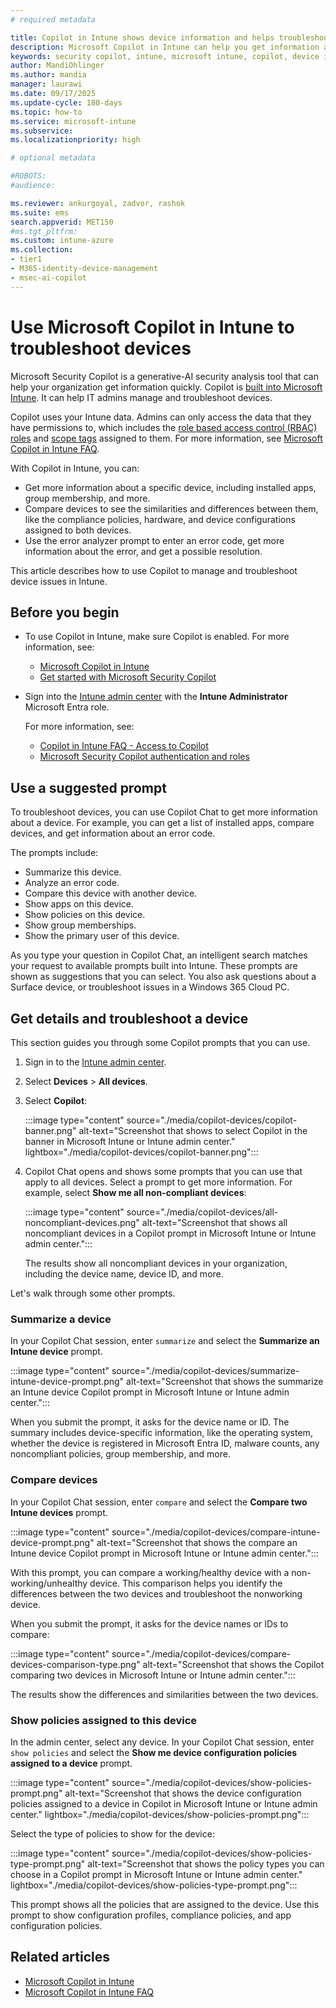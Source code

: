 ```yaml
---
# required metadata

title: Copilot in Intune shows device information and helps troubleshoot
description: Microsoft Copilot in Intune can help you get information about your devices, compare devices, and get error information. Use this information to help you manage and troubleshoot device issues.
keywords: security copilot, intune, microsoft intune, copilot, device information, device errors, device troubleshooting, analyze error code, compare devices, AI, generative-AI
author: MandiOhlinger
ms.author: mandia
manager: laurawi
ms.date: 09/17/2025
ms.update-cycle: 180-days
ms.topic: how-to
ms.service: microsoft-intune
ms.subservice:
ms.localizationpriority: high

# optional metadata

#ROBOTS:
#audience:

ms.reviewer: ankurgoyal, zadvor, rashok
ms.suite: ems
search.appverid: MET150
#ms.tgt_pltfrm:
ms.custom: intune-azure
ms.collection:
- tier1
- M365-identity-device-management
- msec-ai-copilot
---
```


# Use Microsoft Copilot in Intune to troubleshoot devices

Microsoft Security Copilot is a generative-AI security analysis tool that can help your organization get information quickly. Copilot is [built into Microsoft Intune](copilot-intune-overview.md). It can help IT admins manage and troubleshoot devices.

Copilot uses your Intune data. Admins can only access the data that they have permissions to, which includes the [role based access control (RBAC) roles](../fundamentals/role-based-access-control.md) and [scope tags](../fundamentals/scope-tags.md) assigned to them. For more information, see [Microsoft Copilot in Intune FAQ](copilot-intune-faq.md).

With Copilot in Intune, you can:

- Get more information about a specific device, including installed apps, group membership, and more.
- Compare devices to see the similarities and differences between them, like the compliance policies, hardware, and device configurations assigned to both devices.
- Use the error analyzer prompt to enter an error code, get more information about the error, and get a possible resolution.

This article describes how to use Copilot to manage and troubleshoot device issues in Intune.

## Before you begin

- To use Copilot in Intune, make sure Copilot is enabled. For more information, see:

  - [Microsoft Copilot in Intune](../copilot/copilot-intune-overview.md#before-you-begin)
  - [Get started with Microsoft Security Copilot](/copilot/security/get-started-security-copilot)

- Sign into the [Intune admin center](https://go.microsoft.com/fwlink/?linkid=2109431) with the **Intune Administrator** Microsoft Entra role.

  For more information, see:

  - [Copilot in Intune FAQ - Access to Copilot](copilot-intune-faq.md#access-to-copilot)
  - [Microsoft Security Copilot authentication and roles](/copilot/security/authentication)

## Use a suggested prompt

To troubleshoot devices, you can use Copilot Chat to get more information about a device. For example, you can get a list of installed apps, compare devices, and get information about an error code.

The prompts include:

- Summarize this device.
- Analyze an error code.
- Compare this device with another device.
- Show apps on this device.
- Show policies on this device.
- Show group memberships.
- Show the primary user of this device. 

As you type your question in Copilot Chat, an intelligent search matches your request to available prompts built into Intune. These prompts are shown as suggestions that you can select. You also ask questions about a Surface device, or troubleshoot issues in a Windows 365 Cloud PC.

## Get details and troubleshoot a device

This section guides you through some Copilot prompts that you can use.

1. Sign in to the [Intune admin center](https://go.microsoft.com/fwlink/?linkid=2109431).
2. Select **Devices** > **All devices**.
3. Select **Copilot**:

    :::image type="content" source="./media/copilot-devices/copilot-banner.png" alt-text="Screenshot that shows to select Copilot in the banner in Microsoft Intune or Intune admin center." lightbox="./media/copilot-devices/copilot-banner.png":::

4. Copilot Chat opens and shows some prompts that you can use that apply to all devices. Select a prompt to get more information. For example, select **Show me all non-compliant devices**:

    :::image type="content" source="./media/copilot-devices/all-noncompliant-devices.png" alt-text="Screenshot that shows all noncompliant devices in a Copilot prompt in Microsoft Intune or Intune admin center.":::

    The results show all noncompliant devices in your organization, including the device name, device ID, and more.

Let's walk through some other prompts.

### Summarize a device

In your Copilot Chat session, enter `summarize` and select the **Summarize an Intune device** prompt.

:::image type="content" source="./media/copilot-devices/summarize-intune-device-prompt.png" alt-text="Screenshot that shows the summarize an Intune device Copilot prompt in Microsoft Intune or Intune admin center.":::

When you submit the prompt, it asks for the device name or ID. The summary includes device-specific information, like the operating system, whether the device is registered in Microsoft Entra ID, malware counts, any noncompliant policies, group membership, and more.

### Compare devices

In your Copilot Chat session, enter `compare` and select the **Compare two Intune devices** prompt.

:::image type="content" source="./media/copilot-devices/compare-intune-device-prompt.png" alt-text="Screenshot that shows the compare an Intune device Copilot prompt in Microsoft Intune or Intune admin center.":::

With this prompt, you can compare a working/healthy device with a non-working/unhealthy device. This comparison helps you identify the differences between the two devices and troubleshoot the nonworking device.

When you submit the prompt, it asks for the device names or IDs to compare:

:::image type="content" source="./media/copilot-devices/compare-devices-comparison-type.png" alt-text="Screenshot that shows the Copilot comparing two devices in Microsoft Intune or Intune admin center.":::

The results show the differences and similarities between the two devices.

### Show policies assigned to this device

In the admin center, select any device. In your Copilot Chat session, enter `show policies` and select the **Show me device configuration policies assigned to a device** prompt.

:::image type="content" source="./media/copilot-devices/show-policies-prompt.png" alt-text="Screenshot that shows the device configuration policies assigned to a device in Copilot in Microsoft Intune or Intune admin center." lightbox="./media/copilot-devices/show-policies-prompt.png":::

Select the type of policies to show for the device:

:::image type="content" source="./media/copilot-devices/show-policies-type-prompt.png" alt-text="Screenshot that shows the policy types you can choose in a Copilot prompt in Microsoft Intune or Intune admin center." lightbox="./media/copilot-devices/show-policies-type-prompt.png":::

This prompt shows all the policies that are assigned to the device. Use this prompt to show configuration profiles, compliance policies, and app configuration policies.

## Related articles

- [Microsoft Copilot in Intune](copilot-intune-overview.md)
- [Microsoft Copilot in Intune FAQ](copilot-intune-faq.md)
